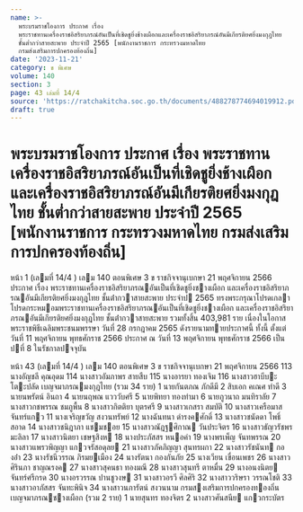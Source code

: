 ```yaml
---
name: >-
  พระบรมราชโองการ ประกาศ เรื่อง
  พระราชทานเครื่องราชอิสริยาภรณ์อันเป็นที่เชิดชูยิ่งช้างเผือกและเครื่องราชอิสริยาภรณ์อันมีเกียรติยศยิ่งมงกุฎไทย
  ชั้นต่ำกว่าสายสะพาย ประจำปี 2565 [พนักงานราชการ กระทรวงมหาดไทย
  กรมส่งเสริมการปกครองท้องถิ่น]
date: '2023-11-21'
category: ข พิเศษ
volume: 140
section: 3
page: 43 เล่มที่ 14/4
source: 'https://ratchakitcha.soc.go.th/documents/488278774694019912.pdf'
draft: true
---
```


# พระบรมราชโองการ ประกาศ เรื่อง พระราชทานเครื่องราชอิสริยาภรณ์อันเป็นที่เชิดชูยิ่งช้างเผือกและเครื่องราชอิสริยาภรณ์อันมีเกียรติยศยิ่งมงกุฎไทย ชั้นต่ำกว่าสายสะพาย ประจำปี 2565 [พนักงานราชการ กระทรวงมหาดไทย กรมส่งเสริมการปกครองท้องถิ่น]

หน้า 1 (เลมที่ 14/4 ) เลม 140 ตอนพิเศษ 3 ข ราชกิจจานุเบกษา 21 พฤศจิกายน 2566 ประกาศ เรื่อง พระราชทานเครื่องราชอิสริยาภรณอันเป็นที่เชิดชูยิ่งชางเผือก และเครื่องราชอิสริยาภรณอันมีเกียรติยศยิ่งมงกุฎไทย ชั้นต่ํากวาสายสะพาย ประจําป 2565 ทรงพระกรุณาโปรดเกลาโปรดกระหมอมพระราชทานเครื่องราชอิสริยาภรณอันเป็นที่เชิดชูยิ่งชางเผือก และเครื่องราชอิสริยาภรณอันมีเกียรติยศยิ่งมงกุฎไทย ชั้นต่ํากวาสายสะพาย รวมทั้งสิ้น 403,981 ราย เนื่องในโอกาสพระราชพิธีเฉลิมพระชนมพรรษา วันที่ 28 กรกฎาคม 2565 ดังรายนามทายประกาศนี้ ทั้งนี้ ตั้งแต่วันที่ 11 พฤศจิกายน พุทธศักราช 2566 ประกาศ ณ วันที่ 13 พฤศจิกายน พุทธศักราช 2566 เป็นปที่ 8 ในรัชกาลปจจุบัน

หน้า 43 (เลมที่ 14/4 ) เลม 140 ตอนพิเศษ 3 ข ราชกิจจานุเบกษา 21 พฤศจิกายน 2566 113 นางอัญชลี คุณอุดม 114 นางสาวอัมภาพร สายสืบ 115 นางอารยา ทองเจิม 116 นางสาวฮาบีบะ โตะปลัด เบญจมาภรณมงกุฎไทย (รวม 34 ราย) 1 นายกันตภณ ภักดีมี 2 สิบเอก คเณศ ทําดี 3 นายนพรัตน์ อินถา 4 นายนฤพณ แวววับศรี 5 นายพิทยา ทองทํามา 6 นายภูวนาถ มนทิราลัย 7 นางสาวกชพรรณ ชมภูพื้น 8 นางสาวกิตติยา บุตรศรี 9 นางสาวเกสรา สมบัติ 10 นางสาวเครือมาส จันทร์แกว 11 นางเจริญขวัญ สงวนทรัพย์ 12 นางฉันทนา ดํารงคศักดิ์ 13 นางสาวชนัดดา โพธิ์สอาด 14 นางสาวชนิฎาภา แชมชอย 15 นางสาวณัฎฐศิกาณ วันประจิตร 16 นางสาวธัญวรัชพร มะลิลา 17 นางสาวนิตยา เชษฐสิงห 18 นางประภัสสร หนอคํา 19 นางพรเพ็ญ จันทพรรณ 20 นางสาวแพรวพิญญา แกวจรัสอดุลย 21 นางสาวภัคภิญญา สุนทรผกา 22 นางสาวรัชนันท กองอ่ํา 23 นางรัชนีวรรณ ภิรมยเมือง 24 นางรัตนา กองกันภัย 25 นางเวียน เขื่อนเพชร 26 นางสาวศิรินภา ชาญณรงค 27 นางสาวสุคนธา ทองมณี 28 นางสาวสุนทรี ตาหมื่น 29 นางอนงนิตย จันทร์ศรีกรด 30 นางอรวรรณ ปานชูวงษ 31 นางสาวอรวี ศิลศิริ 32 นางสาววริษรา วรรณโชติ 33 นางสาวอาภัสสร จันทะพินิจ 34 นางสาวนภารัตน์ สงวนนาม กรมสงเสริมการปกครองทองถิ่น เบญจมาภรณชางเผือก (รวม 2 ราย) 1 นายสุนทร ทองจิตร 2 นางสาวศันสนีย แกวกระบัตร
